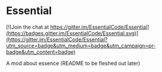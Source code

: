 # Essential

[![Join the chat at https://gitter.im/EssentialCode/Essential](https://badges.gitter.im/EssentialCode/Essential.svg)](https://gitter.im/EssentialCode/Essential?utm_source=badge&utm_medium=badge&utm_campaign=pr-badge&utm_content=badge)

A mod about essence (README to be fleshed out later)
